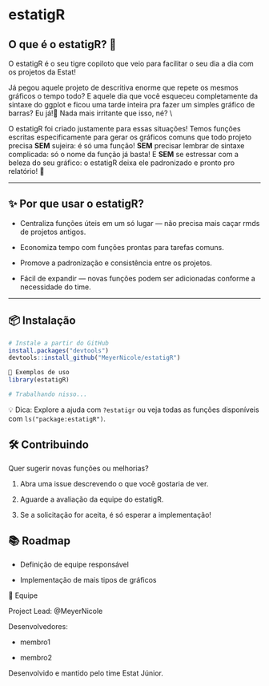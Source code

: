 # estatigR

## O que é o estatigR? 🐅

O estatigR é o seu tigre copiloto que veio para facilitar o seu dia a dia com os projetos da Estat!

Já pegou aquele projeto de descritiva enorme que repete os mesmos gráficos o tempo todo? 
E aquele dia que você esqueceu completamente da sintaxe do ggplot e ficou uma tarde inteira pra fazer um simples
gráfico de barras? Eu já!🤚 Nada mais irritante que isso, né? \\

O estatigR foi criado justamente para essas situações! Temos funções escritas especificamente para gerar os 
gráficos comuns que todo projeto precisa **SEM** sujeira: é só uma função! **SEM** precisar lembrar de sintaxe
complicada: só o nome da função já basta! E **SEM** se estressar com a beleza do seu gráfico: o estatigR deixa
ele padronizado e pronto pro relatório! 💙

---

## ✨ Por que usar o estatigR?

* Centraliza funções úteis em um só lugar — não precisa mais caçar rmds de projetos antigos.

* Economiza tempo com funções prontas para tarefas comuns.

* Promove a padronização e consistência entre os projetos.

* Fácil de expandir — novas funções podem ser adicionadas conforme a necessidade do time.

---

## 📦 Instalação

``` R
# Instale a partir do GitHub
install.packages("devtools")
devtools::install_github("MeyerNicole/estatigR")

🚀 Exemplos de uso
library(estatigR)

# Trabalhando nisso...

```

💡 Dica: Explore a ajuda com `?estatigr` ou veja todas as funções disponíveis com `ls("package:estatigR")`.

## 🛠 Contribuindo

Quer sugerir novas funções ou melhorias?

1. Abra uma issue descrevendo o que você gostaria de ver.

2. Aguarde a avaliação da equipe do estatigR.

3. Se a solicitação for aceita, é só esperar a implementação!

## 📚 Roadmap

* Definição de equipe responsável

* Implementação de mais tipos de gráficos

👥 Equipe

Project Lead: @MeyerNicole

Desenvolvedores:

* membro1

* membro2

Desenvolvido e mantido pelo time Estat Júnior.
